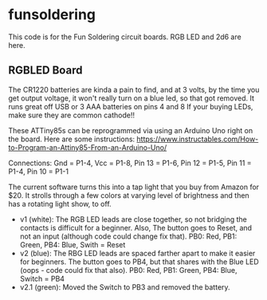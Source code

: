 # funsoldering
This code is for the Fun Soldering circuit boards. RGB LED and 2d6 are here.

## RGBLED Board

The CR1220 batteries are kinda a pain to find, and at 3 volts, by the time you get output voltage, it won't really turn on a blue led, so that got removed. It runs great off USB or 3 AAA batteries on pins 4 and 8 If your buying LEDs, make sure they are common cathode!!

These ATTiny85s can be reprogrammed via using an Arduino Uno right on the board. Here are some instructions: 
https://www.instructables.com/How-to-Program-an-Attiny85-From-an-Arduino-Uno/

Connections: Gnd = P1-4, Vcc = P1-8, Pin 13 = P1-6, Pin 12 = P1-5, Pin 11 = P1-4, Pin 10 = P1-1

The current software turns this into a tap light that you buy from Amazon for $20. It strolls through a few colors at varying level of brightness and then has a rotating light show, to off.

- v1 (white): The RGB LED leads are close together, so not bridging the contacts is difficult for a beginner. Also, The button goes to Reset, and not an input (although code could change fix that). PB0: Red, PB1: Green, PB4: Blue, Swith = Reset
- v2 (blue): The RBG LED leads are spaced farther apart to make it easier for beginners. The button goes to PB4, but that shares with the Blue LED (oops - code could fix that also). PB0: Red, PB1: Green, PB4: Blue, Switch = PB4
- v2.1 (green): Moved the Switch to PB3 and removed the battery.
